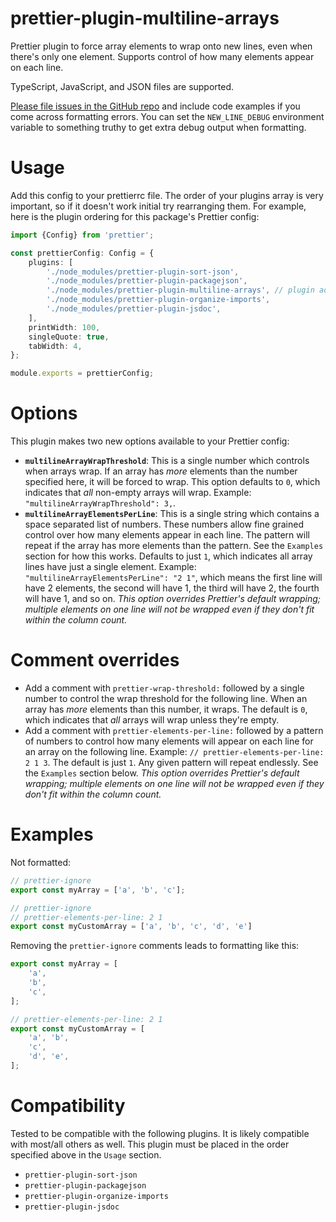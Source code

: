 # prettier-plugin-multiline-arrays

Prettier plugin to force array elements to wrap onto new lines, even when there's only one element. Supports control of how many elements appear on each line.

TypeScript, JavaScript, and JSON files are supported.

[Please file issues in the GitHub repo](https://github.com/electrovir/prettier-plugin-multiline-arrays/issues/new) and include code examples if you come across formatting errors. You can set the `NEW_LINE_DEBUG` environment variable to something truthy to get extra debug output when formatting.

# Usage

Add this config to your prettierrc file. The order of your plugins array is very important, so if it doesn't work initial try rearranging them. For example, here is the plugin ordering for this package's Prettier config:

<!-- example-link: src/readme-examples/prettier-options.ts -->

```TypeScript
import {Config} from 'prettier';

const prettierConfig: Config = {
    plugins: [
        './node_modules/prettier-plugin-sort-json',
        './node_modules/prettier-plugin-packagejson',
        './node_modules/prettier-plugin-multiline-arrays', // plugin added here
        './node_modules/prettier-plugin-organize-imports',
        './node_modules/prettier-plugin-jsdoc',
    ],
    printWidth: 100,
    singleQuote: true,
    tabWidth: 4,
};

module.exports = prettierConfig;
```

# Options

This plugin makes two new options available to your Prettier config:

-   **`multilineArrayWrapThreshold`**: This is a single number which controls when arrays wrap. If an array has _more_ elements than the number specified here, it will be forced to wrap. This option defaults to `0`, which indicates that _all_ non-empty arrays will wrap. Example: `"multilineArrayWrapThreshold": 3,`.
-   **`multilineArrayElementsPerLine`**: This is a single string which contains a space separated list of numbers. These numbers allow fine grained control over how many elements appear in each line. The pattern will repeat if the array has more elements than the pattern. See the `Examples` section for how this works. Defaults to just `1`, which indicates all array lines have just a single element. Example: `"multilineArrayElementsPerLine": "2 1"`, which means the first line will have 2 elements, the second will have 1, the third will have 2, the fourth will have 1, and so on. _This option overrides Prettier's default wrapping; multiple elements on one line will not be wrapped even if they don't fit within the column count._

# Comment overrides

-   Add a comment with `prettier-wrap-threshold:` followed by a single number to control the wrap threshold for the following line. When an array has _more_ elements than this number, it wraps. The default is `0`, which indicates that _all_ arrays will wrap unless they're empty.
-   Add a comment with `prettier-elements-per-line:` followed by a pattern of numbers to control how many elements will appear on each line for an array on the following line. Example: `// prettier-elements-per-line: 2 1 3`. The default is just `1`. Any given pattern will repeat endlessly. See the `Examples` section below. _This option overrides Prettier's default wrapping; multiple elements on one line will not be wrapped even if they don't fit within the column count._

# Examples

Not formatted:

<!-- example-link: src/readme-examples/not-formatted.ts -->

```TypeScript
// prettier-ignore
export const myArray = ['a', 'b', 'c'];

// prettier-ignore
// prettier-elements-per-line: 2 1
export const myCustomArray = ['a', 'b', 'c', 'd', 'e']
```

Removing the `prettier-ignore` comments leads to formatting like this:

<!-- example-link: src/readme-examples/formatted.ts -->

```TypeScript
export const myArray = [
    'a',
    'b',
    'c',
];

// prettier-elements-per-line: 2 1
export const myCustomArray = [
    'a', 'b',
    'c',
    'd', 'e',
];
```

# Compatibility

Tested to be compatible with the following plugins. It is likely compatible with most/all others as well. This plugin must be placed in the order specified above in the `Usage` section.

-   `prettier-plugin-sort-json`
-   `prettier-plugin-packagejson`
-   `prettier-plugin-organize-imports`
-   `prettier-plugin-jsdoc`
